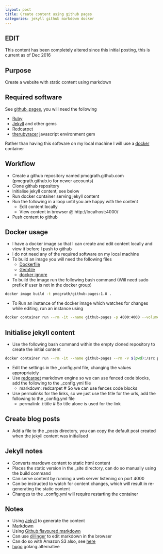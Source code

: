 ```yaml
---
layout: post
title: Create content using github pages
categories: jekyll github markdown docker
---
```


## EDIT
This content has been completely altered since this initial posting, this is current as of Dec 2016


## Purpose
Create a website with static content using markdown


## Required software
See [github_pages](https://pages.github.com/), you will need the following

- [Ruby](https://www.ruby-lang.org/en/)
- [Jekyll](https://help.github.com/articles/using-jekyll-with-pages/) and other gems
- [Redcarpet](https://github.com/vmg/redcarpet)
- [therubyracer](https://github.com/jekyll/jekyll/issues/2327) javascript environment gem

Rather than having this software on my local machine I will use a [docker](https://www.docker.com/) container


## Workflow
- Create a github repository named pmcgrath.github.com (pmcgrath.github.io for newer accounts)
- Clone github repository
- Initialise jekyll content, see below
- Run docker container serving jekyll content
- Run the following in a loop until you are happy with the content
  * Edit content locally
  * View content in browser @ http://localhost:4000/
- Push content to github


## Docker usage
- I have a docker image so that I can create and edit content locally and view it before I push to github
- I do not need any of the required software on my local machine
- To build an image you will need the following files
  * [Dockerfile](https://raw.githubusercontent.com/pmcgrath/pmcgrath.github.com/master/Dockerfile)
  * [Gemfile](https://raw.githubusercontent.com/pmcgrath/pmcgrath.github.com/master/Gemfile)
  * [docker ignore](https://raw.githubusercontent.com/pmcgrath/pmcgrath.github.com/master/.dockerignore)
- To build the image run the following bash command (Will need sudo prefix if user is not in the docker group)

```bash
docker image build -t pmcgrath/github-pages:1.0 .
```
- To Run an instance of the docker image which watches for changes while editing, run an instance using

```bash
docker container run --rm -it --name github-pages -p 4000:4000 --volume $(pwd):/src pmcgrath/github-pages:1.0
```


## Initialise jekyll content
- Use the following bash command within the empty cloned repository to create the initial content

```bash
docker container run --rm -it --name github-pages --rm -v $(pwd):/src pmcgrath/github-pages:1.0 ruby -S jekyll new .
```
- Edit the settings in the _config.yml file, changing the values appropriately
- Use [redcarpet](http://stackoverflow.com/questions/13464590/github-flavored-markdown-and-pygments-highlighting-in-jekyll$) markdown engine so we can use fenced code blocks, add the following to the _config.yml file
  * markdown: redcarpet             # So we can use fences code blocks
- Use permalinks for the links, so we just use the title for the urls, add the following to the _config.yml file
  * permalink: /:title              # So title alone is used for the link


## Create blog posts
- Add a file to the _posts directory, you can copy the default post created when the jekyll content was initialised


## Jekyll notes
- Converts mardown content to static html content
- Places the static version in the _site directory, can do so manually using the build command
- Can serve content by running a web server listening on port 4000
- Can be instructed to watch for content changes, which will result in re-generating the static content
- Changes to the _config.yml will require restarting the container


## Notes
- Using [Jekyll](http://jekyllrb.com/) to generate the content
- [Markdown](http://daringfireball.net/projects/markdown/)
- Using [Github flavoured markdown](https://help.github.com/articles/github-flavored-markdown/)
- Can use [dillinger](http://dillinger.io/) to edit markdown in the browser
- Can do so with Amazon S3 also, see [here](http://vvv.tobiassjosten.net/development/jekyll-blog-on-amazon-s3-and-cloudfront/)
- [hugo](http://gohugo.io/) golang alternative
